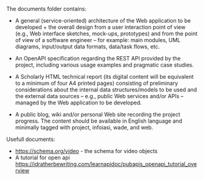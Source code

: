 The documents folder contains:

- A general (service-oriented) architecture of the Web application to be developed + the overall design from a user interaction point of view (e.g., Web interface sketches, mock-ups, prototypes) and from the point of view of a software engineer – for example: main modules, UML diagrams, input/output data formats, data/task flows, etc.

- An OpenAPI specification regarding the REST API provided by the project, including various usage examples and pragmatic case studies.

- A Scholarly HTML technical report (its digital content will be equivalent to a minimum of four A4 printed pages) consisting of preliminary considerations about the internal data structures/models to be used and the external data sources – e.g., public Web services and/or APIs – managed by the Web application to be developed.

- A public blog, wiki and/or personal Web site recording the project progress. The content should be available in English language and minimally tagged with project, infoiasi, wade, and web.

Usefull documents:

- https://schema.org/video - the schema for video objects
- A tutorial for open api https://idratherbewriting.com/learnapidoc/pubapis_openapi_tutorial_overview  